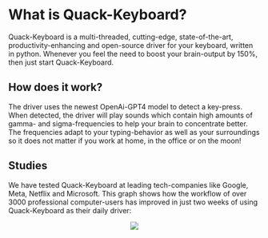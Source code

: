 # What is Quack-Keyboard?

Quack-Keyboard is a multi-threaded, cutting-edge, state-of-the-art, productivity-enhancing and open-source driver for your keyboard, written in python. Whenever you feel the need to boost your brain-output by 150%, then just start Quack-Keyboard.

## How does it work?

The driver uses the newest OpenAi-GPT4 model to detect a key-press. When detected, the driver will play sounds which contain high amounts of gamma- and sigma-frequencies to help your brain to concentrate better. The frequencies adapt to your typing-behavior as well as your surroundings so it does not matter if you work at home, in the office or on the moon!

## Studies

We have tested Quack-Keyboard at leading tech-companies like Google, Meta, Netflix and Microsoft.
This graph shows how the workflow of over 3000 professional computer-users has improved in just two weeks of using Quack-Keyboard as their daily driver:

<p align="center">
  <img src="[http://some_place.com/image.png](https://www.onlinemathlearning.com/image-files/line-graphs-1.gif.pagespeed.ce.89UEfPOvJC.gif)"/>
</p>
